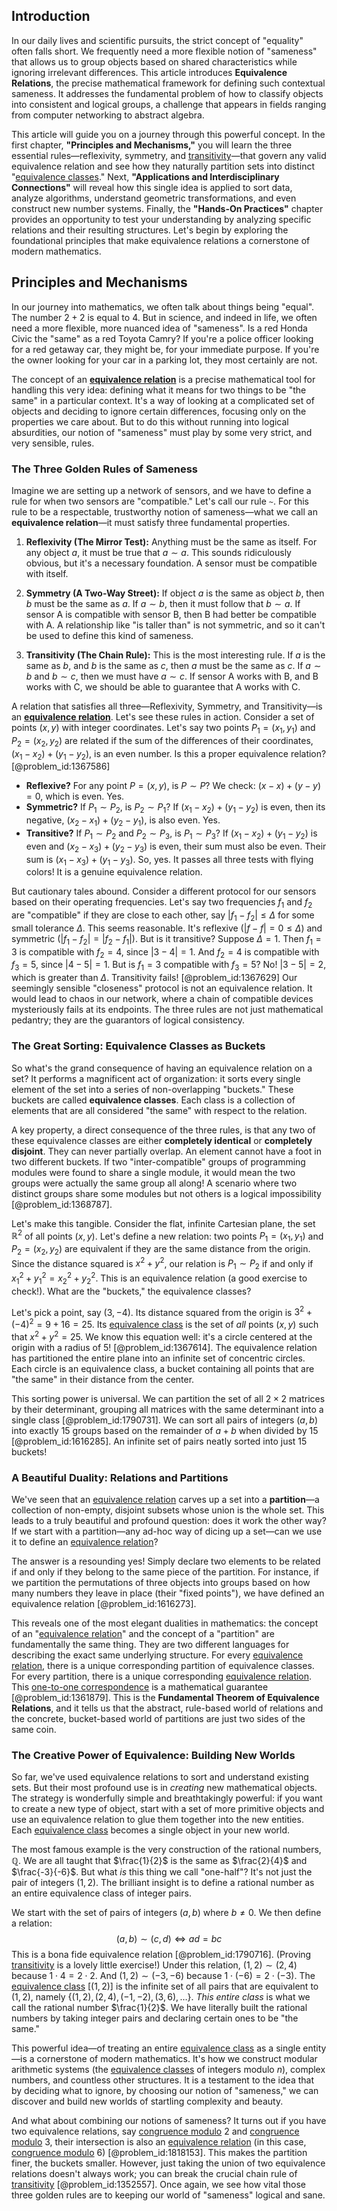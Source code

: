 ## Introduction
In our daily lives and scientific pursuits, the strict concept of "equality" often falls short. We frequently need a more flexible notion of "sameness" that allows us to group objects based on shared characteristics while ignoring irrelevant differences. This article introduces **Equivalence Relations**, the precise mathematical framework for defining such contextual sameness. It addresses the fundamental problem of how to classify objects into consistent and logical groups, a challenge that appears in fields ranging from computer networking to abstract algebra.

This article will guide you on a journey through this powerful concept. In the first chapter, **"Principles and Mechanisms,"** you will learn the three essential rules—reflexivity, symmetry, and [transitivity](@article_id:140654)—that govern any valid equivalence relation and see how they naturally partition sets into distinct "[equivalence classes](@article_id:155538)." Next, **"Applications and Interdisciplinary Connections"** will reveal how this single idea is applied to sort data, analyze algorithms, understand geometric transformations, and even construct new number systems. Finally, the **"Hands-On Practices"** chapter provides an opportunity to test your understanding by analyzing specific relations and their resulting structures. Let's begin by exploring the foundational principles that make equivalence relations a cornerstone of modern mathematics.

## Principles and Mechanisms

In our journey into mathematics, we often talk about things being "equal". The number $2+2$ is equal to $4$. But in science, and indeed in life, we often need a more flexible, more nuanced idea of "sameness". Is a red Honda Civic the "same" as a red Toyota Camry? If you're a police officer looking for a red getaway car, they might be, for your immediate purpose. If you're the owner looking for your car in a parking lot, they most certainly are not.

The concept of an **[equivalence relation](@article_id:143641)** is a precise mathematical tool for handling this very idea: defining what it means for two things to be "the same" in a particular context. It's a way of looking at a complicated set of objects and deciding to ignore certain differences, focusing only on the properties we care about. But to do this without running into logical absurdities, our notion of "sameness" must play by some very strict, and very sensible, rules.

### The Three Golden Rules of Sameness

Imagine we are setting up a network of sensors, and we have to define a rule for when two sensors are "compatible." Let's call our rule `~`. For this rule to be a respectable, trustworthy notion of sameness—what we call an **equivalence relation**—it must satisfy three fundamental properties.

1.  **Reflexivity (The Mirror Test):** Anything must be the same as itself. For any object $a$, it must be true that $a \sim a$. This sounds ridiculously obvious, but it's a necessary foundation. A sensor must be compatible with itself.

2.  **Symmetry (A Two-Way Street):** If object $a$ is the same as object $b$, then $b$ must be the same as $a$. If $a \sim b$, then it must follow that $b \sim a$. If sensor A is compatible with sensor B, then B had better be compatible with A. A relationship like "is taller than" is not symmetric, and so it can't be used to define this kind of sameness.

3.  **Transitivity (The Chain Rule):** This is the most interesting rule. If $a$ is the same as $b$, and $b$ is the same as $c$, then $a$ must be the same as $c$. If $a \sim b$ and $b \sim c$, then we must have $a \sim c$. If sensor A works with B, and B works with C, we should be able to guarantee that A works with C.

A relation that satisfies all three—Reflexivity, Symmetry, and Transitivity—is an **[equivalence relation](@article_id:143641)**. Let's see these rules in action. Consider a set of points $(x,y)$ with integer coordinates. Let's say two points $P_1 = (x_1, y_1)$ and $P_2 = (x_2, y_2)$ are related if the sum of the differences of their coordinates, $(x_1 - x_2) + (y_1 - y_2)$, is an even number. Is this a proper equivalence relation? [@problem_id:1367586]
- **Reflexive?** For any point $P=(x,y)$, is $P \sim P$? We check: $(x-x)+(y-y) = 0$, which is even. Yes.
- **Symmetric?** If $P_1 \sim P_2$, is $P_2 \sim P_1$? If $(x_1 - x_2) + (y_1 - y_2)$ is even, then its negative, $(x_2 - x_1) + (y_2 - y_1)$, is also even. Yes.
- **Transitive?** If $P_1 \sim P_2$ and $P_2 \sim P_3$, is $P_1 \sim P_3$? If $(x_1 - x_2) + (y_1 - y_2)$ is even and $(x_2 - x_3) + (y_2 - y_3)$ is even, their sum must also be even. Their sum is $(x_1 - x_3) + (y_1 - y_3)$. So, yes.
It passes all three tests with flying colors! It is a genuine equivalence relation.

But cautionary tales abound. Consider a different protocol for our sensors based on their operating frequencies. Let's say two frequencies $f_1$ and $f_2$ are "compatible" if they are close to each other, say $|f_1 - f_2| \le \Delta$ for some small tolerance $\Delta$. This seems reasonable. It's reflexive ($|f-f|=0 \le \Delta$) and symmetric ($|f_1 - f_2| = |f_2 - f_1|$). But is it transitive? Suppose $\Delta = 1$. Then $f_1 = 3$ is compatible with $f_2 = 4$, since $|3-4|=1$. And $f_2=4$ is compatible with $f_3=5$, since $|4-5|=1$. But is $f_1=3$ compatible with $f_3=5$? No! $|3-5|=2$, which is greater than $\Delta$. Transitivity fails! [@problem_id:1367629] Our seemingly sensible "closeness" protocol is not an equivalence relation. It would lead to chaos in our network, where a chain of compatible devices mysteriously fails at its endpoints. The three rules are not just mathematical pedantry; they are the guarantors of logical consistency.

### The Great Sorting: Equivalence Classes as Buckets

So what's the grand consequence of having an equivalence relation on a set? It performs a magnificent act of organization: it sorts every single element of the set into a series of non-overlapping "buckets." These buckets are called **equivalence classes**. Each class is a collection of elements that are all considered "the same" with respect to the relation.

A key property, a direct consequence of the three rules, is that any two of these equivalence classes are either **completely identical** or **completely disjoint**. They can never partially overlap. An element cannot have a foot in two different buckets. If two "inter-compatible" groups of programming modules were found to share a single module, it would mean the two groups were actually the same group all along! A scenario where two distinct groups share some modules but not others is a logical impossibility [@problem_id:1368787].

Let's make this tangible. Consider the flat, infinite Cartesian plane, the set $\mathbb{R}^2$ of all points $(x,y)$. Let's define a new relation: two points $P_1 = (x_1, y_1)$ and $P_2 = (x_2, y_2)$ are equivalent if they are the same distance from the origin. Since the distance squared is $x^2 + y^2$, our relation is $P_1 \sim P_2$ if and only if $x_1^2 + y_1^2 = x_2^2 + y_2^2$. This is an equivalence relation (a good exercise to check!). What are the "buckets," the equivalence classes?

Let's pick a point, say $(3, -4)$. Its distance squared from the origin is $3^2 + (-4)^2 = 9+16=25$. Its [equivalence class](@article_id:140091) is the set of *all* points $(x,y)$ such that $x^2 + y^2 = 25$. We know this equation well: it's a circle centered at the origin with a radius of 5! [@problem_id:1367614]. The equivalence relation has partitioned the entire plane into an infinite set of concentric circles. Each circle is an equivalence class, a bucket containing all points that are "the same" in their distance from the center.

This sorting power is universal. We can partition the set of all $2 \times 2$ matrices by their determinant, grouping all matrices with the same determinant into a single class [@problem_id:1790731]. We can sort all pairs of integers $(a,b)$ into exactly 15 groups based on the remainder of $a+b$ when divided by 15 [@problem_id:1616285]. An infinite set of pairs neatly sorted into just 15 buckets!

### A Beautiful Duality: Relations and Partitions

We've seen that an [equivalence relation](@article_id:143641) carves up a set into a **partition**—a collection of non-empty, disjoint subsets whose union is the whole set. This leads to a truly beautiful and profound question: does it work the other way? If we start with a partition—any ad-hoc way of dicing up a set—can we use it to define an [equivalence relation](@article_id:143641)?

The answer is a resounding yes! Simply declare two elements to be related if and only if they belong to the same piece of the partition. For instance, if we partition the permutations of three objects into groups based on how many numbers they leave in place (their "fixed points"), we have defined an equivalence relation [@problem_id:1616273].

This reveals one of the most elegant dualities in mathematics: the concept of an "[equivalence relation](@article_id:143641)" and the concept of a "partition" are fundamentally the same thing. They are two different languages for describing the exact same underlying structure. For every [equivalence relation](@article_id:143641), there is a unique corresponding partition of equivalence classes. For every partition, there is a unique corresponding [equivalence relation](@article_id:143641). This [one-to-one correspondence](@article_id:143441) is a mathematical guarantee [@problem_id:1361879]. This is the **Fundamental Theorem of Equivalence Relations**, and it tells us that the abstract, rule-based world of relations and the concrete, bucket-based world of partitions are just two sides of the same coin.

### The Creative Power of Equivalence: Building New Worlds

So far, we've used equivalence relations to sort and understand existing sets. But their most profound use is in *creating* new mathematical objects. The strategy is wonderfully simple and breathtakingly powerful: if you want to create a new type of object, start with a set of more primitive objects and use an equivalence relation to glue them together into the new entities. Each [equivalence class](@article_id:140091) becomes a single object in your new world.

The most famous example is the very construction of the rational numbers, $\mathbb{Q}$. We are all taught that $\frac{1}{2}$ is the same as $\frac{2}{4}$ and $\frac{-3}{-6}$. But what *is* this thing we call "one-half"? It's not just the pair of integers $(1,2)$. The brilliant insight is to define a rational number as an entire equivalence class of integer pairs.

We start with the set of pairs of integers $(a, b)$ where $b \neq 0$. We then define a relation:
$$(a, b) \sim (c, d) \iff ad = bc$$
This is a bona fide equivalence relation [@problem_id:1790716]. (Proving [transitivity](@article_id:140654) is a lovely little exercise!)
Under this relation, $(1, 2) \sim (2, 4)$ because $1 \cdot 4 = 2 \cdot 2$. And $(1, 2) \sim (-3, -6)$ because $1 \cdot (-6) = 2 \cdot (-3)$. The [equivalence class](@article_id:140091) $[(1,2)]$ is the infinite set of all pairs that are equivalent to $(1,2)$, namely $\{(1,2), (2,4), (-1,-2), (3,6), \dots \}$. *This entire class* is what we call the rational number $\frac{1}{2}$. We have literally built the rational numbers by taking integer pairs and declaring certain ones to be "the same."

This powerful idea—of treating an entire [equivalence class](@article_id:140091) as a single entity—is a cornerstone of modern mathematics. It's how we construct modular arithmetic systems (the [equivalence classes](@article_id:155538) of integers modulo $n$), complex numbers, and countless other structures. It is a testament to the idea that by deciding what to ignore, by choosing our notion of "sameness," we can discover and build new worlds of startling complexity and beauty.

And what about combining our notions of sameness? It turns out if you have two equivalence relations, say [congruence modulo](@article_id:161146) 2 and [congruence modulo](@article_id:161146) 3, their intersection is also an [equivalence relation](@article_id:143641) (in this case, [congruence modulo](@article_id:161146) 6) [@problem_id:1818153]. This makes the partition finer, the buckets smaller. However, just taking the union of two equivalence relations doesn't always work; you can break the crucial chain rule of [transitivity](@article_id:140654) [@problem_id:1352557]. Once again, we see how vital those three golden rules are to keeping our world of "sameness" logical and sane.